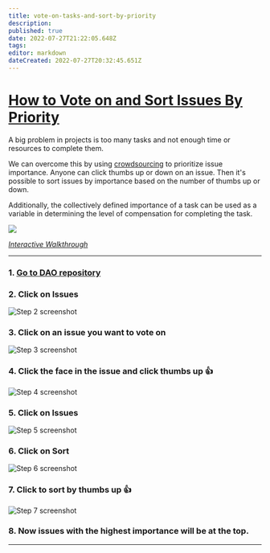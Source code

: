 ```yaml
---
title: vote-on-tasks-and-sort-by-priority
description: 
published: true
date: 2022-07-27T21:22:05.648Z
tags: 
editor: markdown
dateCreated: 2022-07-27T20:32:45.651Z
---
```


# [How to Vote on and Sort Issues By Priority](https://app.tango.us/app/workflow/5e2db119-1a9d-4620-b586-58354543345f)

A big problem in projects is too many tasks and not enough time or resources to complete them.

We can overcome this by using [crowdsourcing](https://en.wikipedia.org/wiki/Crowdsourcing) to prioritize issue importance. Anyone can click thumbs up or down on an 
issue.  Then it's possible to sort issues by importance based on the number of thumbs up or down.

Additionally, the collectively defined importance of a task can be used as a variable in determining the level of 
compensation for completing the task.

![](assets/vote-and-prioritize-tasks.gif)

_[Interactive Walkthrough](https://app.tango.us/app/workflow/5e2db119-1a9d-4620-b586-58354543345f)_

***

### 1. [Go to DAO repository](https://github.com/anonymous-dao?type=source)


### 2. Click on Issues
![Step 2 screenshot](https://images.tango.us/public/screenshot_fb109f97-86e6-4552-b7b7-76c2ec84ebd3?crop=focalpoint&fit=crop&fp-x=0.2227&fp-y=0.1590&fp-z=3.0119&w=1200&mark-w=0.2&mark-pad=0&mark64=aHR0cHM6Ly9pbWFnZXMudGFuZ28udXMvc3RhdGljL21hZGUtd2l0aC10YW5nby13YXRlcm1hcmsucG5n&ar=1706%3A937)


### 3. Click on an issue you want to vote on
![Step 3 screenshot](https://images.tango.us/public/screenshot_60a7ef00-9081-4a92-994b-4440a7e2813f?crop=focalpoint&fit=crop&fp-x=0.2494&fp-y=0.3981&fp-z=2.3281&w=1200&mark-w=0.2&mark-pad=0&mark64=aHR0cHM6Ly9pbWFnZXMudGFuZ28udXMvc3RhdGljL21hZGUtd2l0aC10YW5nby13YXRlcm1hcmsucG5n&ar=1706%3A937)


### 4. Click the face in the issue and click thumbs up 👍
![Step 4 screenshot](https://images.tango.us/public/screenshot_5692bef7-c095-4179-a65d-f07e2f80fffa?crop=focalpoint&fit=crop&fp-x=0.6166&fp-y=0.3821&fp-z=3.1538&w=1200&mark-w=0.2&mark-pad=0&mark64=aHR0cHM6Ly9pbWFnZXMudGFuZ28udXMvc3RhdGljL21hZGUtd2l0aC10YW5nby13YXRlcm1hcmsucG5n&ar=1706%3A937)


### 5. Click on Issues
![Step 5 screenshot](https://images.tango.us/public/screenshot_979a4516-775e-4fa2-9a92-d743011ad8b6?crop=focalpoint&fit=crop&fp-x=0.2227&fp-y=0.1590&fp-z=3.0119&w=1200&mark-w=0.2&mark-pad=0&mark64=aHR0cHM6Ly9pbWFnZXMudGFuZ28udXMvc3RhdGljL21hZGUtd2l0aC10YW5nby13YXRlcm1hcmsucG5n&ar=1706%3A937)


### 6. Click on Sort
![Step 6 screenshot](https://images.tango.us/public/screenshot_4742ef98-8f54-441d-89b0-00eefd61f8a8?crop=focalpoint&fit=crop&fp-x=0.8332&fp-y=0.3463&fp-z=3.1016&w=1200&mark-w=0.2&mark-pad=0&mark64=aHR0cHM6Ly9pbWFnZXMudGFuZ28udXMvc3RhdGljL21hZGUtd2l0aC10YW5nby13YXRlcm1hcmsucG5n&ar=1706%3A937)


### 7. Click to sort by thumbs up 👍
![Step 7 screenshot](https://images.tango.us/public/screenshot_ed1cd799-e984-4f79-991d-2327affdfc41?crop=focalpoint&fit=crop&fp-x=0.6902&fp-y=0.6702&fp-z=3.1969&w=1200&mark-w=0.2&mark-pad=0&mark64=aHR0cHM6Ly9pbWFnZXMudGFuZ28udXMvc3RhdGljL21hZGUtd2l0aC10YW5nby13YXRlcm1hcmsucG5n&ar=1706%3A937)

### 8. Now issues with the highest importance will be at the top.
***
